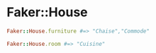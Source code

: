 # Faker::House

```ruby
Faker::House.furniture #=> "Chaise","Commode"

Faker::House.room #=> "Cuisine"
```
